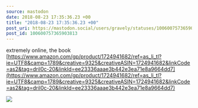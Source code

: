 ```yaml
---
source: mastodon
date: 2018-08-23 17:35:36.23 +00
title: "2018-08-23 17:35:36.23 +00"
post_uri: https://mastodon.social/users/gravely/statuses/100600757365903813
post_id: 100600757365903813
---
```

extremely online, the book [https://www.amazon.com/gp/product/1724941682/ref=as_li_tl?ie=UTF8&camp=1789&creative=9325&creativeASIN=1724941682&linkCode=as2&tag=dril0c-20&linkId=ee23336aaae3b442e3ea71e8a9664dd7](https://www.amazon.com/gp/product/1724941682/ref=as_li_tl?ie=UTF8&camp=1789&creative=9325&creativeASIN=1724941682&linkCode=as2&tag=dril0c-20&linkId=ee23336aaae3b442e3ea71e8a9664dd7)


![](/images/5719167.jpg)

